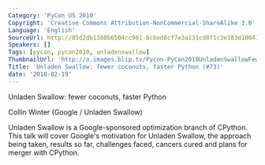 ```yaml
---
Category: 'PyCon US 2010'
Copyright: 'Creative Commons Attribution-NonCommercial-ShareAlike 3.0'
Language: 'English'
SourceUrl: http://05d2db1380b6504cc981-8cbed8cf7e3a131cd8f1c3e383d10041.r93.cf2.rackcdn.com/pycon-us-2010/316_unladen-swallow-fewer-coconuts-faster-python-73.m4v
Speakers: []
Tags: [pycon, pycon2010, unladenswallow]
ThumbnailUrl: 'http://a.images.blip.tv/Pycon-PyCon2010UnladenSwallowFewerCoconutsFasterPython73140.png'
Title: 'Unladen Swallow: fewer coconuts, faster Python (#73)'
date: '2010-02-19'
---
```

Unladen Swallow: fewer coconuts, faster Python

  
Collin Winter (Google / Unladen Swallow)

  
Unladen Swallow is a Google-sponsored optimization branch of CPython. This
talk will cover Google's motivation for Unladen Swallow, the approach being
taken, results so far, challenges faced, cancers cured and plans for merger
with CPython.

